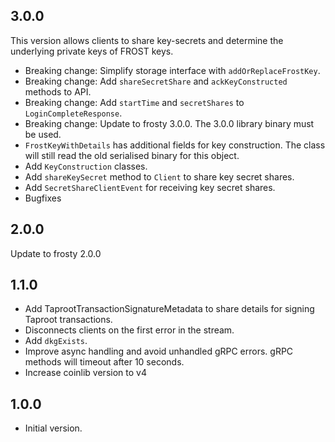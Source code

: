 ## 3.0.0

This version allows clients to share key-secrets and determine the underlying
private keys of FROST keys.

- Breaking change: Simplify storage interface with `addOrReplaceFrostKey`.
- Breaking change: Add `shareSecretShare` and `ackKeyConstructed` methods to API.
- Breaking change: Add `startTime` and `secretShares` to
    `LoginCompleteResponse`.
- Breaking change: Update to frosty 3.0.0. The 3.0.0 library binary must be used.
- `FrostKeyWithDetails` has additional fields for key construction. The class
    will still read the old serialised binary for this object.
- Add `KeyConstruction` classes.
- Add `shareKeySecret` method to `Client` to share key secret shares.
- Add `SecretShareClientEvent` for receiving key secret shares.
- Bugfixes

## 2.0.0

Update to frosty 2.0.0

## 1.1.0

- Add TaprootTransactionSignatureMetadata to share details for signing Taproot
    transactions.
- Disconnects clients on the first error in the stream.
- Add `dkgExists`.
- Improve async handling and avoid unhandled gRPC errors. gRPC methods will
    timeout after 10 seconds.
- Increase coinlib version to v4

## 1.0.0

- Initial version.
